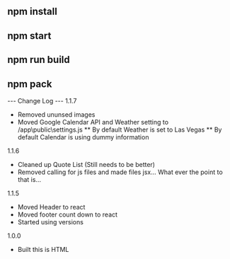 ## npm install
## npm start
## npm run build 
## npm pack



--- Change Log ---
1.1.7
* Removed ununsed images 
* Moved Google Calendar API and Weather setting to /app\public\settings.js
** By default Weather is set to Las Vegas
** By default Calendar is using dummy information 

1.1.6
* Cleaned up Quote List (Still needs to be better)
* Removed calling for js files and made files jsx... What ever the point to that is...

1.1.5
* Moved Header to react 
* Moved footer count down to react 
* Started using versions 


1.0.0
* Built this is HTML 